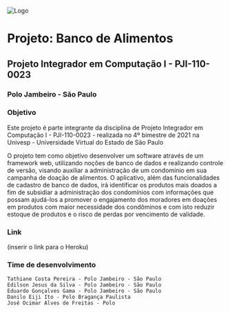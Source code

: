 ![Logo](https://univesp.br/sites/58f6506869226e9479d38201/theme/images/logo-univesp.png?1502396299)

# Projeto: Banco de Alimentos
## Projeto Integrador em Computação I - PJI-110-0023

### Polo Jambeiro - São Paulo

### Objetivo
Este projeto é parte integrante da disciplina de Projeto Integrador em Computação I - PJI-110-0023 - realizada no 4º bimestre de 2021 na 
Univesp - Universidade Virtual do Estado de São Paulo

O projeto tem como objetivo desenvolver um software através de um framework web, utilizando noções de banco de dados e realizando controle de versão, 
visando auxiliar a administração de um condomínio em sua campanha de doação de alimentos. O aplicativo, além das funcionalidades de cadastro de banco 
de dados, irá identificar os produtos mais doados a fim de subsidiar a administração dos condomínios com informações que possam ajudá-los a promover o 
engajamento dos moradores em doações em produtos com maior necessidade dos condôminos e com isto reduzir estoque de produtos e o risco de perdas por
vencimento de validade.

### Link
(inserir o link para o Heroku)

### Time de desenvolvimento
```
Tathiane Costa Pereira - Polo Jambeiro - São Paulo
Edilson Jesus da Silva - Polo Jambeiro - São Paulo
Eduardo Gonçalves Gama - Polo Jambeiro - São Paulo
Danilo Eiji Ito - Polo Bragança Paulista
José Ocimar Alves de Freitas - Polo
```

